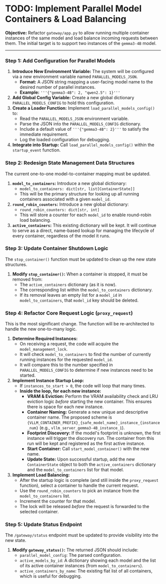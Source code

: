 # TODO: Implement Parallel Model Containers & Load Balancing

**Objective:** Refactor `gateway/app.py` to allow running multiple container instances of the same model and load balance incoming requests between them. The initial target is to support two instances of the `gemma3-4B` model.

---

### Step 1: Add Configuration for Parallel Models

1.  **Introduce New Environment Variable:** The system will be configured via a new environment variable named `PARALLEL_MODELS_JSON`.
    -   **Format:** A JSON string mapping a user-facing model name to the desired number of parallel instances.
    -   **Example:** `'''{"gemma3-4B": 2, "qwen2.5": 1}'''`
2.  **Add Global Config Variable:** Create a new global dictionary `PARALLEL_MODELS_CONFIG` to hold this configuration.
3.  **Create a Loader Function:** Implement `load_parallel_models_config()` to:
    -   Read the `PARALLEL_MODELS_JSON` environment variable.
    -   Parse the JSON into the `PARALLEL_MODELS_CONFIG` dictionary.
    -   Include a default value of `'''{"gemma3-4B": 2}'''` to satisfy the immediate requirement.
    -   Log the loaded configuration for debugging.
4.  **Integrate into Startup:** Call `load_parallel_models_config()` within the `startup_event` function.

### Step 2: Redesign State Management Data Structures

The current one-to-one model-to-container mapping must be updated.

1.  **`model_to_containers`:** Introduce a new global dictionary:
    -   `model_to_containers: dict[str, list[ContainerState]]`
    -   This will be the primary structure for looking up all running containers associated with a given `model_id`.
2.  **`round_robin_counters`:** Introduce a new global dictionary:
    -   `round_robin_counters: dict[str, int]`
    -   This will store a counter for each `model_id` to enable round-robin load balancing.
3.  **`active_containers`:** This existing dictionary will be kept. It will continue to serve as a direct, name-based lookup for managing the lifecycle of every container, regardless of the model it runs.

### Step 3: Update Container Shutdown Logic

The `stop_container()` function must be updated to clean up the new state structures.

1.  **Modify `stop_container()`:** When a container is stopped, it must be removed from:
    -   The `active_containers` dictionary (as it is now).
    -   The corresponding list within the `model_to_containers` dictionary.
    -   If its removal leaves an empty list for a `model_id` in `model_to_containers`, that `model_id` key should be deleted.

### Step 4: Refactor Core Request Logic (`proxy_request`)

This is the most significant change. The function will be re-architected to handle the new one-to-many logic.

1.  **Determine Required Instances:**
    -   On receiving a request, the code will acquire the `model_management_lock`.
    -   It will check `model_to_containers` to find the number of currently running instances for the requested `model_id`.
    -   It will compare this to the number specified in `PARALLEL_MODELS_CONFIG` to determine if new instances need to be started.
2.  **Implement Instance Startup Loop:**
    -   If `instances_to_start > 0`, the code will loop that many times.
    -   **Inside the loop, for each new instance:**
        -   **VRAM & Eviction:** Perform the VRAM availability check and LRU eviction logic *before* starting the new container. This ensures there is space for each new instance.
        -   **Container Naming:** Generate a new unique and descriptive container name. The proposed scheme is `{VLLM_CONTAINER_PREFIX}_{safe_model_name}_instance_{instance_num}` (e.g., `vllm_server_gemma3-4B_instance_1`).
        -   **Footprint Discovery:** If the model's footprint is unknown, the first instance will trigger the discovery run. The container from this run will be kept and registered as the first active instance.
        -   **Start Container:** Call `start_model_container()` with the new name.
        -   **Update State:** Upon successful startup, add the new `ContainerState` object to both the `active_containers` dictionary and the `model_to_containers` list for that model.
3.  **Implement Load Balancing:**
    -   After the startup logic is complete (and still inside the `proxy_request` function), select a container to handle the current request.
    -   Use the `round_robin_counters` to pick an instance from the `model_to_containers` list.
    -   Increment the counter for that model.
    -   The lock will be released *before* the request is forwarded to the selected container.

### Step 5: Update Status Endpoint

The `/gateway/status` endpoint must be updated to provide visibility into the new state.

1.  **Modify `gateway_status()`:** The returned JSON should include:
    -   `parallel_model_config`: The parsed configuration.
    -   `active_models_by_id`: A dictionary showing each model and the list of its active container instances (from `model_to_containers`).
    -   `active_containers_by_name`: The existing flat list of all containers, which is useful for debugging.

